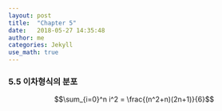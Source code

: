 ```yaml
---
layout: post
title:  "Chapter 5"
date:   2018-05-27 14:35:48
author: me
categories: Jekyll
use_math: true
---
```


### 5.5 이차형식의 분포

$$\sum_{i=0}^n i^2 = \frac{(n^2+n)(2n+1)}{6}$$